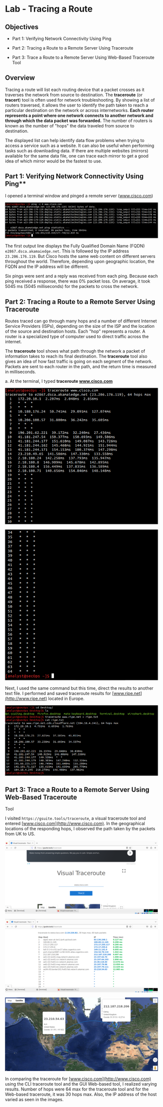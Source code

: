 # Lab - Tracing a Route

## Objectives

- Part 1: Verifying Network Connectivity Using Ping

- Part 2: Tracing a Route to a Remote Server Using Traceroute

- Part 3: Trace a Route to a Remote Server Using Web-Based Traceroute Tool

## Overview

Tracing a route will list each routing device that a packet crosses as
it traverses the network from source to destination. The **traceroute**
(or **tracert**) tool is often used for network troubleshooting. By
showing a list of routers traversed, it allows the user to identify the
path taken to reach a particular destination on the network or across
internetworks. **Each router represents a point where one network
connects to another network and through which the data packet was
forwarded.** The number of routers is known as the number of \"hops\"
the data traveled from source to destination.

The displayed list can help identify data flow problems when trying to
access a service such as a website. It can also be useful when
performing tasks such as downloading data. If there are multiple
websites (mirrors) available for the same data file, one can trace each
mirror to get a good idea of which mirror would be the fastest to use.

## Part 1: Verifying Network Connectivity Using Ping**

I opened a terminal window and pinged a remote server (www.cisco.com)

![image1](media/traceroute/image1.png)

The first output line displays the Fully Qualified Domain Name (FQDN)
`e2867.dsca.akamaiedge.net`. This is followed by the IP address
`23.206.176.119`. But Cisco hosts the same web content on different
servers throughout the world. Therefore, depending upon geographic
location, the FQDN and the IP address will be different.

Six pings were sent and a reply was received from each ping. Because
each ping received a response, there was 0% packet loss. On average, it
took 5045 ms (5045 milliseconds) for the packets to cross the network.

## Part 2: Tracing a Route to a Remote Server Using Traceroute

Routes traced can go through many hops and a number of different
Internet Service Providers (ISPs), depending on the size of the ISP and
the location of the source and destination hosts. Each "hop" represents
a router. A router is a specialized type of computer used to direct
traffic across the internet.

The **traceroute** tool shows what path through the network a packet of
information takes to reach its final destination. The **traceroute**
tool also gives an idea of how fast traffic is going on each segment of
the network. Packets are sent to each router in the path, and the return
time is measured in milliseconds.

a.  At the terminal, I typed **traceroute www.cisco.com**

![image2](media/traceroute/image2.png)

![image3](media/traceroute/image3.png)

Next, I used the same command but this time, direct the results to
another text file. I performed and saved traceroute results for [www.ripe.net](http://www.ripe.net) located in Europe.

![image4](media/traceroute/image4.png)

## Part 3: Trace a Route to a Remote Server Using Web-Based Traceroute
Tool

I visited `https://gsuite.tools/traceroute`, a visual traceroute tool
and entered [www.cisco.com](http://www.cisco.com). In the geographical
locations of the responding hops, I observed the path taken by the
packets from UK to US.

![image5](media/traceroute/image5.png)

![image6](media/traceroute/image6.png)

![image7](media/traceroute/image7.png)

In comparing the traceroute for [www.cisco.com](http://www.cisco.com)
using the CLI traceroute tool and the GUI Web-based tool, I realized
varying results. Number of hops were 64 max for the traceroute tool and
for the Web-based traceroute, it was 30 hops max. Also, the IP address
of the host varied as seen in the images.
